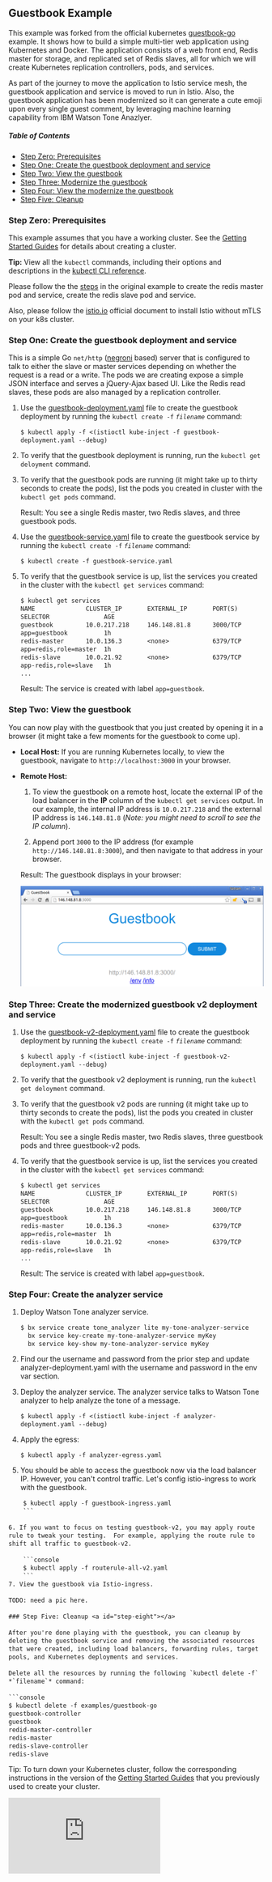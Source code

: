 ## Guestbook Example

This example was forked from the official kubernetes [guestbook-go](https://github.com/kubernetes/examples/tree/master/guestbook-go) example.   It shows how to build a simple multi-tier web application using Kubernetes and Docker. The application consists of a web front end, Redis master for storage, and replicated set of Redis slaves, all for which we will create Kubernetes replication controllers, pods, and services.

As part of the journey to move the application to Istio service mesh, the guestbook application and service is moved to run in Istio.  Also, the guestbook application has been modernized so it can generate a cute emoji upon every single guest comment, by leveraging machine learning capability from IBM Watson Tone Anazlyer.

##### Table of Contents

 * [Step Zero: Prerequisites](#step-zero)
 * [Step One: Create the guestbook deployment and service](#step-one)
 * [Step Two: View the guestbook](#step-two)
 * [Step Three: Modernize the guestbook](#step-three)
 * [Step Four: View the modernize the guestbook](#step-four)
 * [Step Five: Cleanup](#step-five)

### Step Zero: Prerequisites <a id="step-zero"></a>

This example assumes that you have a working cluster. See the [Getting Started Guides](https://kubernetes.io/docs/setup/) for details about creating a cluster.

**Tip:** View all the `kubectl` commands, including their options and descriptions in the [kubectl CLI reference](https://kubernetes.io/docs/user-guide/kubectl-overview/).

Please follow the the [steps](https://github.com/kubernetes/examples/blob/master/guestbook-go/README.md) in the original example to create the redis master pod and service, create the redis slave pod and service.

Also, please follow the [istio.io](http://istio.io) official document to install Istio without mTLS on your k8s cluster.

### Step One: Create the guestbook deployment and service <a id="step-one"></a>

This is a simple Go `net/http` ([negroni](https://github.com/codegangsta/negroni) based) server that is configured to talk to either the slave or master services depending on whether the request is a read or a write. The pods we are creating expose a simple JSON interface and serves a jQuery-Ajax based UI. Like the Redis read slaves, these pods are also managed by a replication controller.

1. Use the [guestbook-deployment.yaml](guestbook-deployment.yaml) file to create the guestbook deployment by running the `kubectl create -f` *`filename`* command:

    ```console
    $ kubectl apply -f <(istioctl kube-inject -f guestbook-deployment.yaml --debug)
    ```

2. To verify that the guestbook deployment is running, run the `kubectl get deloyment` command.

3. To verify that the guestbook pods are running (it might take up to thirty seconds to create the pods), list the pods you created in cluster with the `kubectl get pods` command.

    Result: You see a single Redis master, two Redis slaves, and three guestbook pods.

4. Use the [guestbook-service.yaml](guestbook-service.yaml) file to create the guestbook service by running the `kubectl create -f` *`filename`* command:

    ```console
    $ kubectl create -f guestbook-service.yaml
    ```
5. To verify that the guestbook service is up, list the services you created in the cluster with the `kubectl get services` command:

    ```console
    $ kubectl get services
    NAME              CLUSTER_IP       EXTERNAL_IP       PORT(S)       SELECTOR               AGE
    guestbook         10.0.217.218     146.148.81.8      3000/TCP      app=guestbook          1h
    redis-master      10.0.136.3       <none>            6379/TCP      app=redis,role=master  1h
    redis-slave       10.0.21.92       <none>            6379/TCP      app-redis,role=slave   1h
    ...
    ```

    Result: The service is created with label `app=guestbook`.

### Step Two: View the guestbook <a id="step-two"></a>

You can now play with the guestbook that you just created by opening it in a browser (it might take a few moments for the guestbook to come up).

 * **Local Host:**
    If you are running Kubernetes locally, to view the guestbook, navigate to `http://localhost:3000` in your browser.

 * **Remote Host:**
    1. To view the guestbook on a remote host, locate the external IP of the load balancer in the **IP** column of the `kubectl get services` output. In our example, the internal IP address is `10.0.217.218` and the external IP address is `146.148.81.8` (*Note: you might need to scroll to see the IP column*).

    2. Append port `3000` to the IP address (for example `http://146.148.81.8:3000`), and then navigate to that address in your browser.

    Result: The guestbook displays in your browser:

    ![Guestbook](guestbook-page.png)

### Step Three: Create the modernized guestbook v2 deployment and service <a id="step-three"></a>

1. Use the [guestbook-v2-deployment.yaml](guestbook-v2-deployment.yaml) file to create the guestbook deployment by running the `kubectl create -f` *`filename`* command:

    ```console
    $ kubectl apply -f <(istioctl kube-inject -f guestbook-v2-deployment.yaml --debug)
    ```

2. To verify that the guestbook v2 deployment is running, run the `kubectl get deloyment` command.

3. To verify that the guestbook v2 pods are running (it might take up to thirty seconds to create the pods), list the pods you created in cluster with the `kubectl get pods` command.

    Result: You see a single Redis master, two Redis slaves, three guestbook pods and three guestbook-v2 pods.

5. To verify that the guestbook service is up, list the services you created in the cluster with the `kubectl get services` command:

    ```console
    $ kubectl get services
    NAME              CLUSTER_IP       EXTERNAL_IP       PORT(S)       SELECTOR               AGE
    guestbook         10.0.217.218     146.148.81.8      3000/TCP      app=guestbook          1h
    redis-master      10.0.136.3       <none>            6379/TCP      app=redis,role=master  1h
    redis-slave       10.0.21.92       <none>            6379/TCP      app-redis,role=slave   1h
    ...
    ```

    Result: The service is created with label `app=guestbook`.


### Step Four: Create the analyzer service <a id="step-four"></a>
 
1. Deploy Watson Tone analyzer service.

    ```console
    $ bx service create tone_analyzer lite my-tone-analyzer-service
      bx service key-create my-tone-analyzer-service myKey
      bx service key-show my-tone-analyzer-service myKey
    ```

2. Find our the username and password from the prior step and update analyzer-deployment.yaml with the username and password in the env var section.  

3. Deploy the analyzer service.  The analyzer service talks to Watson Tone analyzer to help analyze the tone of a message. 

    ```console
    $ kubectl apply -f <(istioctl kube-inject -f analyzer-deployment.yaml --debug)
    ```
4. Apply the egress:
    ```console
    $ kubectl apply -f analyzer-egress.yaml
    ```
5. You should be able to access the guestbook now via the load balancer IP.  However, you can't control traffic.   Let's config istio-ingress to work with the guestbook.

```console
    $ kubectl apply -f guestbook-ingress.yaml
    ```

6. If you want to focus on testing guestbook-v2, you may apply route rule to tweak your testing.  For example, applying the route rule to shift all traffic to guestbook-v2.

    ```console
    $ kubectl apply -f routerule-all-v2.yaml
    ```
7. View the guestbook via Istio-ingress.

TODO: need a pic here.

### Step Five: Cleanup <a id="step-eight"></a>

After you're done playing with the guestbook, you can cleanup by deleting the guestbook service and removing the associated resources that were created, including load balancers, forwarding rules, target pools, and Kubernetes deployments and services.

Delete all the resources by running the following `kubectl delete -f` *`filename`* command:

```console
$ kubectl delete -f examples/guestbook-go
guestbook-controller
guestbook
redid-master-controller
redis-master
redis-slave-controller
redis-slave
```

Tip: To turn down your Kubernetes cluster, follow the corresponding instructions in the version of the
[Getting Started Guides](https://kubernetes.io/docs/getting-started-guides/) that you previously used to create your cluster.


<!-- BEGIN MUNGE: GENERATED_ANALYTICS -->
[![Analytics](https://kubernetes-site.appspot.com/UA-36037335-10/GitHub/examples/guestbook-go/README.md?pixel)]()
<!-- END MUNGE: GENERATED_ANALYTICS -->
